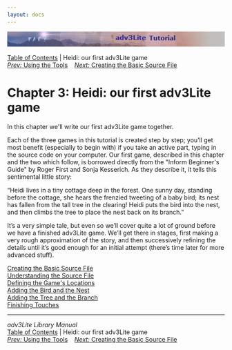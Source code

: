 ```yaml
---
layout: docs
---
```



<img src="topbar.jpg" data-border="0" />





<a href="toc.html" class="nav">Table of Contents</a> \| Heidi: our first
adv3Lite game  
<span class="navnp"><a href="using.html" class="nav"><em>Prev:</em> Using the Tools</a>
   <a href="basicsource.html" class="nav"><em>Next:</em> Creating the Basic
Source File</a>     </span>





# Chapter 3: Heidi: our first adv3Lite game

In this chapter we'll write our first adv3Lite game together.

Each of the three games in this tutorial is created step by step; you’ll
get most benefit (especially to begin with) if you take an active part,
typing in the source code on your computer. Our first game, described in
this chapter and the two which follow, is borrowed directly from the
"Inform Beginner's Guide" by Roger First and Sonja Kesserich. As they
describe it, it tells this sentimental little story:

“Heidi lives in a tiny cottage deep in the forest. One sunny day,
standing before the cottage, she hears the frenzied tweeting of a baby
bird; its nest has fallen from the tall tree in the clearing! Heidi puts
the bird into the nest, and then climbs the tree to place the nest back
on its branch.”

It’s a very simple tale, but even so we’ll cover quite a lot of ground
before we have a finished adv3Lite game. We’ll get there in stages,
first making a very rough approximation of the story, and then
successively refining the details until it’s good enough for an initial
attempt (there’s time later for more advanced stuff).



[Creating the Basic Source File](basicsource.html)  
[Understanding the Source File](understanding.html)  
[Defining the Game's Locations](locations.html)  
[Adding the Bird and the Nest](bird.html)  
[Adding the Tree and the Branch](tree.html)  
[Finishing Touches](finishing.html)  





------------------------------------------------------------------------



*adv3Lite Library Manual*  
<a href="toc.html" class="nav">Table of Contents</a> \| Heidi: our first
adv3Lite game  
<span class="navnp"><a href="using.html" class="nav"><em>Prev:</em> Using the Tools</a>
   <a href="basicsource.html" class="nav"><em>Next:</em> Creating the Basic
Source File</a>     </span>


